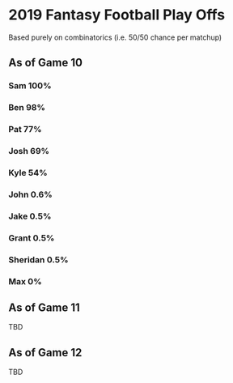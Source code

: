 # 2019 Fantasy Football Play Offs
Based purely on combinatorics (i.e. 50/50 chance per matchup)

## As of Game 10

### Sam 100%
### Ben 98%
### Pat 77%
### Josh 69%
### Kyle 54%
### John 0.6%
### Jake 0.5%
### Grant 0.5%
### Sheridan 0.5%
### Max 0%

## As of Game 11
TBD

## As of Game 12
TBD
